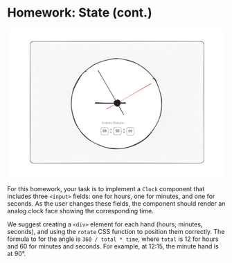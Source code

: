 # Homework: State (cont.)

![mockup](mockup.excalidraw.svg)

For this homework, your task is to implement a `Clock` component that
includes three `<input>` fields: one for hours, one for minutes, and one
for seconds. As the user changes these fields, the component should
render an analog clock face showing the corresponding time.

We suggest creating a `<div>` element for each hand (hours, minutes,
seconds), and using the `rotate` CSS function to position them
correctly. The formula to for the angle is `360 / total * time`, where
`total` is 12 for hours and 60 for minutes and seconds. For example, at
12:15, the minute hand is at 90°.

